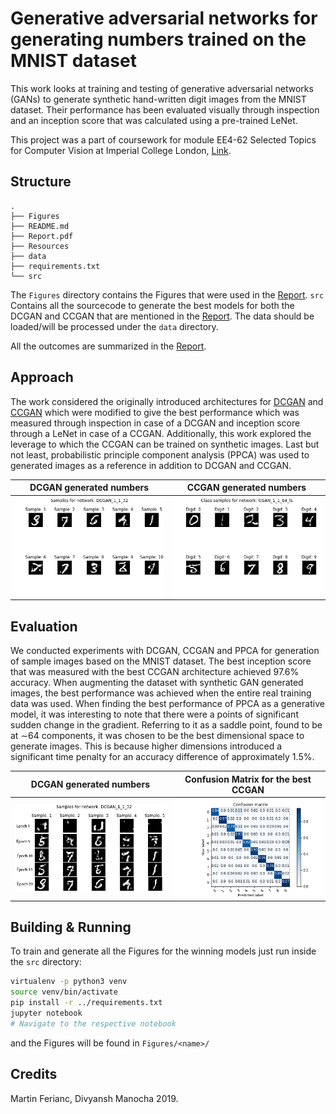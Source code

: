 # Generative adversarial networks for generating numbers trained on the MNIST dataset
This work looks at training and testing of generative adversarial networks (GANs) to generate synthetic hand-written digit images from the MNIST dataset. Their performance has been evaluated visually through inspection and an inception score that was calculated using a pre-trained LeNet.

This project was a part of coursework for module EE4-62 Selected Topics for Computer Vision at Imperial College London, [Link](http://intranet.ee.ic.ac.uk/electricalengineering/eecourses_t4/course_content.asp?c=EE4-62&s=J4#start).

## Structure
```
.
├── Figures
├── README.md
├── Report.pdf
├── Resources
├── data
├── requirements.txt
└── src

```
The `Figures` directory contains the Figures that were used in the [Report](Report.pdf). `src` Contains all the sourcecode to generate the best models for both the DCGAN and CCGAN that are mentioned in the [Report](Report.pdf). The data should be loaded/will be processed under the `data` directory.

All the outcomes are summarized in the [Report](Report.pdf).

## Approach

The work considered the originally introduced architectures for [DCGAN](https://arxiv.org/abs/1511.06434) and [CCGAN](https://github.com/eriklindernoren/Keras-GAN/blob/master/ccgan/ccgan.py) which were modified to give the best performance which was measured through inspection in case of a DCGAN and inception score through a LeNet in case of a CCGAN. Additionally, this work explored the leverage to which the CCGAN can be trained on synthetic images. Last but not least, probabilistic principle component analysis (PPCA) was used to generated images as a reference in addition to DCGAN and CCGAN.

DCGAN generated numbers |  CCGAN generated numbers
:-------------------------:|:-------------------------:
![](Figures/DCGAN_1_1_32/sample_labeled_DCGAN_1_1_32_20.png)  |  ![](Figures/CGAN_1_1_64_ls/sample_CGAN_1_1_64_ls_24.png)

## Evaluation

We conducted experiments with DCGAN, CCGAN and PPCA for generation of sample images based on the MNIST dataset. The best inception score that was measured with the best CCGAN architecture achieved 97.6% accuracy. When augmenting the dataset with synthetic GAN generated images, the best performance was achieved when the entire real training data was used. When finding the best performance of PPCA as a generative model, it was interesting to note that there were a points of significant sudden change in the gradient. Referring to it as a saddle point, found to be at ∼64 components, it was chosen to be the best dimensional space to generate images. This is because higher dimensions introduced a significant time penalty for an accuracy difference of approximately 1.5%.

DCGAN generated numbers |  Confusion Matrix for the best CCGAN
:-------------------------:|:-------------------------:
![](Figures/Q1/q1_sample_images.png)  |  ![](Figures/Q2/cm_n_CGAN_1_1_64_ls.png)


## Building & Running
To train and generate all the Figures for the winning models just run inside the `src` directory:

```bash
virtualenv -p python3 venv
source venv/bin/activate
pip install -r ../requirements.txt
jupyter notebook
# Navigate to the respective notebook
```

and the Figures will be found in `Figures/<name>/`

## Credits
Martin Ferianc, Divyansh Manocha 2019.
